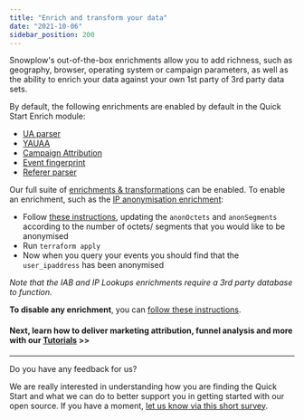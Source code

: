 ```yaml
---
title: "Enrich and transform your data"
date: "2021-10-06"
sidebar_position: 200
---
```


Snowplow's out-of-the-box enrichments allow you to add richness, such as geography, browser, operating system or campaign parameters, as well as the ability to enrich your data against your own 1st party of 3rd party data sets.

By default, the following enrichments are enabled by default in the Quick Start Enrich module:

- [UA parser](/docs/enriching-your-data/available-enrichments/ua-parser-enrichment/index.md)
- [YAUAA](/docs/enriching-your-data/available-enrichments/yauaa-enrichment/index.md) 
- [Campaign Attribution](/docs/enriching-your-data/available-enrichments/campaign-attribution-enrichment/index.md)
- [Event fingerprint](/docs/enriching-your-data/available-enrichments/event-fingerprint-enrichment/index.md) 
- [Referer parser](/docs/enriching-your-data/available-enrichments/referrer-parser-enrichment/index.md)

Our full suite of [enrichments & transformations](/docs/enriching-your-data/available-enrichments/index.md) can be enabled. To enable an enrichment, such as the [IP anonymisation enrichment](/docs/enriching-your-data/available-enrichments/ip-anonymization-enrichment/index.md):

- Follow [these instructions](https://github.com/snowplow-devops/terraform-aws-enrich-kinesis-ec2#inserting-custom-enrichments), updating the `anonOctets` and `anonSegments` according to the number of octets/ segments that you would like to be anonymised
- Run `terraform apply`
- Now when you query your events you should find that the `user_ipaddress` has been anonymised

_Note that the IAB and IP Lookups enrichments require a 3rd party database to function._ 

**To disable any enrichment**, you can [follow these instructions](https://github.com/snowplow-devops/terraform-aws-enrich-kinesis-ec2#disabling-default-enrichments).

#### Next, learn how to deliver marketing attribution, funnel analysis and more with our [Tutorials](/docs/open-source-quick-start/further-exploration/tutorials/index.md) >>

* * *

Do you have any feedback for us?

We are really interested in understanding how you are finding the Quick Start and what we can do to better support you in getting started with our open source. If you have a moment, [let us know via this short survey](https://forms.gle/rKEqpFxwTfLjhQzR6).

